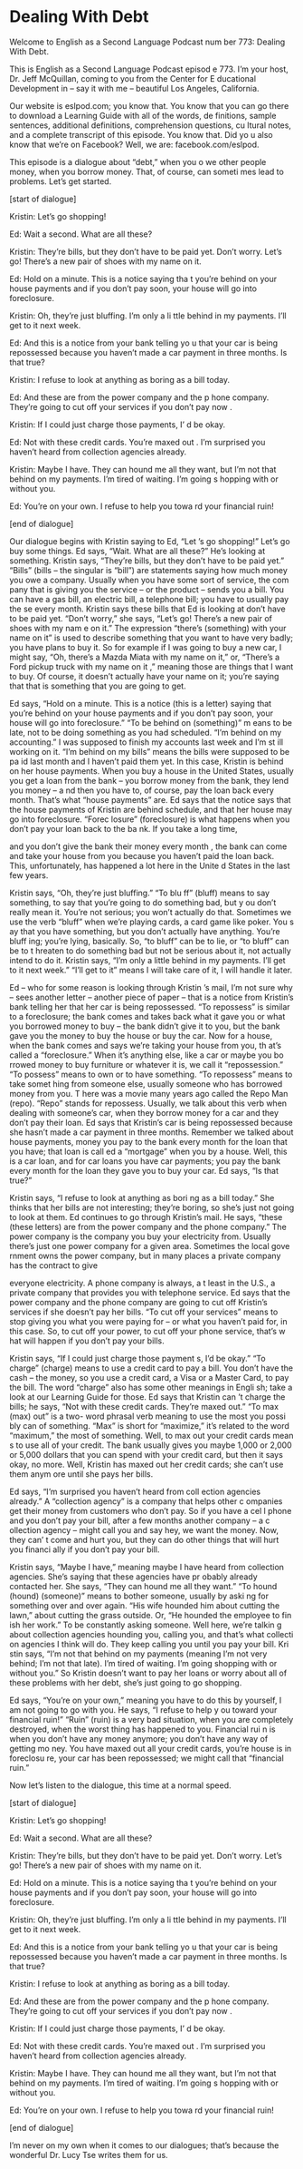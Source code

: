 # Dealing With Debt

Welcome to English as a Second Language Podcast num ber 773: Dealing With Debt.

This is English as a Second Language Podcast episod e 773.  I’m your host, Dr. Jeff McQuillan, coming to you from the Center for E ducational Development in – say it with me – beautiful Los Angeles, California.

Our website is eslpod.com; you know that.  You know  that you can go there to download a Learning Guide with all of the words, de finitions, sample sentences, additional definitions, comprehension questions, cu ltural notes, and a complete transcript of this episode.  You know that.  Did yo u also know that we’re on Facebook?  Well, we are: facebook.com/eslpod.

This episode is a dialogue about “debt,” when you o we other people money, when you borrow money.  That, of course, can someti mes lead to problems. Let’s get started.

[start of dialogue]

Kristin:  Let’s go shopping!

Ed:  Wait a second.  What are all these?

Kristin:  They’re bills, but they don’t have to be paid yet.  Don’t worry.  Let’s go! There’s a new pair of shoes with my name on it.

Ed:  Hold on a minute.  This is a notice saying tha t you’re behind on your house payments and if you don’t pay soon, your house will  go into foreclosure.

Kristin:  Oh, they’re just bluffing.  I’m only a li ttle behind in my payments.  I’ll get to it next week.

Ed:  And this is a notice from your bank telling yo u that your car is being repossessed because you haven’t made a car payment in three months.  Is that true?

Kristin:  I refuse to look at anything as boring as  a bill today.

Ed:  And these are from the power company and the p hone company.  They’re going to cut off your services if you don’t pay now .

 Kristin:  If I could just charge those payments, I’ d be okay.

Ed:  Not with these credit cards.  You’re maxed out .  I’m surprised you haven’t heard from collection agencies already.

Kristin:  Maybe I have.  They can hound me all they  want, but I’m not that  behind on my payments.  I’m tired of waiting.  I’m going s hopping with or without you.

Ed:  You’re on your own.  I refuse to help you towa rd your financial ruin!

[end of dialogue]

Our dialogue begins with Kristin saying to Ed, “Let ’s go shopping!”  Let’s go buy some things.  Ed says, “Wait.  What are all these?”   He’s looking at something. Kristin says, “They’re bills, but they don’t have to be paid yet.”  “Bills” (bills – the singular is “bill”) are statements saying how much money you owe a company. Usually when you have some sort of service, the com pany that is giving you the service – or the product – sends you a bill.  You can have a gas bill, an electric bill, a telephone bill; you have to usually pay the se every month.  Kristin says these bills that Ed is looking at don’t have to be paid yet.  “Don’t worry,” she says, “Let’s go!  There’s a new pair of shoes with my nam e on it.”  The expression “there’s (something) with your name on it” is used to describe something that you want to have very badly; you have plans to buy it.  So for example if I was going to buy a new car, I might say, “Oh, there’s a Mazda  Miata with my name on it,” or, “There’s a Ford pickup truck with my name on it ,” meaning those are things that I want to buy.  Of course, it doesn’t actually  have your name on it; you’re saying that that is something that you are going to  get.

Ed says, “Hold on a minute.  This is a notice (this  is a letter) saying that you’re behind on your house payments and if you don’t pay soon, your house will go into foreclosure.”  “To be behind on (something)” m eans to be late, not to be doing something as you had scheduled.  “I’m behind on my accounting.”  I was supposed to finish my accounts last week and I’m st ill working on it.  “I’m behind on my bills” means the bills were supposed to be pa id last month and I haven’t paid them yet.  In this case, Kristin is behind on her house payments.  When you buy a house in the United States, usually you get a  loan from the bank – you borrow money from the bank, they lend you money – a nd then you have to, of course, pay the loan back every month.  That’s what  “house payments” are.  Ed says that the notice says that the house payments of Kristin are behind schedule, and that her house may go into foreclosure.  “Forec losure” (foreclosure) is what happens when you don’t pay your loan back to the ba nk.  If you take a long time,

and you don’t give the bank their money every month , the bank can come and take your house from you because you haven’t paid the loan back.  This, unfortunately, has happened a lot here in the Unite d States in the last few years.

Kristin says, “Oh, they’re just bluffing.”  “To blu ff” (bluff) means to say something, to say that you’re going to do something bad, but y ou don’t really mean it.  You’re not serious; you won’t actually do that.  Sometimes  we use the verb “bluff” when we’re playing cards, a card game like poker.  You s ay that you have something, but you don’t actually have anything.  You’re bluff ing; you’re lying, basically.  So, “to bluff” can be to lie, or “to bluff” can be to t hreaten to do something bad but not be serious about it, not actually intend to do it.  Kristin says, “I’m only a little behind in my payments.  I’ll get to it next week.”  “I’ll get to it” means I will take care of it, I will handle it later.

Ed – who for some reason is looking through Kristin ’s mail, I’m not sure why – sees another letter – another piece of paper – that  is a notice from Kristin’s bank telling her that her car is being repossessed.  “To  repossess” is similar to a foreclosure; the bank comes and takes back what it gave you or what you borrowed money to buy – the bank didn’t give it to you, but the bank gave you the money to buy the house or buy the car.  Now for  a house, when the bank comes and says we’re taking your house from you, th at’s called a “foreclosure.” When it’s anything else, like a car or maybe you bo rrowed money to buy furniture or whatever it is, we call it “repossession.”  “To possess” means to own or to have something.  “To repossess” means to take somet hing from someone else, usually someone who has borrowed money from you.  T here was a movie many years ago called the Repo Man  (repo).  “Repo” stands for repossess.  Usually, we talk about this verb when dealing with someone’s  car, when they borrow money for a car and they don’t pay their loan.  Ed says that Kristin’s car is being repossessed because she hasn’t made a car payment in three months. Remember we talked about house payments, money you pay to the bank every month for the loan that you have; that loan is call ed a “mortgage” when you by a house.  Well, this is a car loan, and for car loans  you have car payments; you pay the bank every month for the loan they gave you to buy your car.  Ed says, “Is that true?”

Kristin says, “I refuse to look at anything as bori ng as a bill today.”  She thinks that her bills are not interesting; they’re boring,  so she’s just not going to look at them.  Ed continues to go through Kristin’s mail.  He says, “these (these letters) are from the power company and the phone company.”  The power company is the company you buy your electricity from.  Usually  there’s just one power company for a given area.  Sometimes the local gove rnment owns the power company, but in many places a private company has the contract to give

everyone electricity.  A phone company is always, a t least in the U.S., a private company that provides you with telephone service.  Ed says that the power company and the phone company are going to cut off Kristin’s services if she doesn’t pay her bills.  “To cut off your services” means to stop giving you what you were paying for – or what you haven’t paid for,  in this case.  So, to cut off your power, to cut off your phone service, that’s w hat will happen if you don’t pay your bills.

Kristin says, “If I could just charge those payment s, I’d be okay.”  “To charge” (charge) means to use a credit card to pay a bill.  You don’t have the cash – the money, so you use a credit card, a Visa or a Master Card, to pay the bill.  The word “charge” also has some other meanings in Engli sh; take a look at our Learning Guide for those.  Ed says that Kristin can ’t charge the bills; he says, “Not with these credit cards.  They’re maxed out.”  “To max (max) out” is a two- word phrasal verb meaning to use the most you possi bly can of something. “Max” is short for “maximize,” it’s related to the word “maximum,” the most of something.  Well, to max out your credit cards mean s to use all of your credit. The bank usually gives you maybe 1,000 or 2,000 or 5,000 dollars that you can spend with your credit card, but then it says okay,  no more.  Well, Kristin has maxed out her credit cards; she can’t use them anym ore until she pays her bills.

Ed says, “I’m surprised you haven’t heard from coll ection agencies already.”  A “collection agency” is a company that helps other c ompanies get their money from customers who don’t pay.  So if you have a cel l phone and you don’t pay your bill, after a few months another company – a c ollection agency – might call you and say hey, we want the money.  Now, they can’ t come and hurt you, but they can do other things that will hurt you financi ally if you don’t pay your bill.

Kristin says, “Maybe I have,” meaning maybe I have heard from collection agencies.  She’s saying that these agencies have pr obably already contacted her.  She says, “They can hound me all they want.”  “To hound (hound) (someone)” means to bother someone, usually by aski ng for something over and over again.  “His wife hounded him about cutting the lawn,” about cutting the grass outside.  Or, “He hounded the employee to fin ish her work.”  To be constantly asking someone.  Well here, we’re talkin g about collection agencies hounding you, calling you, and that’s what collecti on agencies I think will do. They keep calling you until you pay your bill.  Kri stin says, “I’m not that  behind on my payments (meaning I’m not very behind; I’m not that late).  I’m tired of waiting.  I’m going shopping with or without you.”  So Kristin doesn’t want to pay her loans or worry about all of these problems with  her debt, she’s just going to go shopping.

Ed says, “You’re on your own,” meaning you have to do this by yourself, I am not going to go with you.  He says, “I refuse to help y ou toward your financial ruin!” “Ruin” (ruin) is a very bad situation, when you are  completely destroyed, when the worst thing has happened to you.  Financial rui n is when you don’t have any money anymore; you don’t have any way of getting mo ney.  You have maxed out all your credit cards, you’re house is in foreclosu re, your car has been repossessed; we might call that “financial ruin.”

Now let’s listen to the dialogue, this time at a normal speed.

[start of dialogue]

Kristin:  Let’s go shopping!

Ed:  Wait a second.  What are all these?

Kristin:  They’re bills, but they don’t have to be paid yet.  Don’t worry.  Let’s go! There’s a new pair of shoes with my name on it.

Ed:  Hold on a minute.  This is a notice saying tha t you’re behind on your house payments and if you don’t pay soon, your house will  go into foreclosure.

Kristin:  Oh, they’re just bluffing.  I’m only a li ttle behind in my payments.  I’ll get to it next week.

Ed:  And this is a notice from your bank telling yo u that your car is being repossessed because you haven’t made a car payment in three months.  Is that true?

Kristin:  I refuse to look at anything as boring as  a bill today.

Ed:  And these are from the power company and the p hone company.  They’re going to cut off your services if you don’t pay now .

Kristin:  If I could just charge those payments, I’ d be okay.

Ed:  Not with these credit cards.  You’re maxed out .  I’m surprised you haven’t heard from collection agencies already.

Kristin:  Maybe I have.  They can hound me all they  want, but I’m not that  behind on my payments.  I’m tired of waiting.  I’m going s hopping with or without you.

 Ed:  You’re on your own.  I refuse to help you towa rd your financial ruin!

[end of dialogue]

I’m never on my own when it comes to our dialogues;  that’s because the wonderful Dr. Lucy Tse writes them for us.





